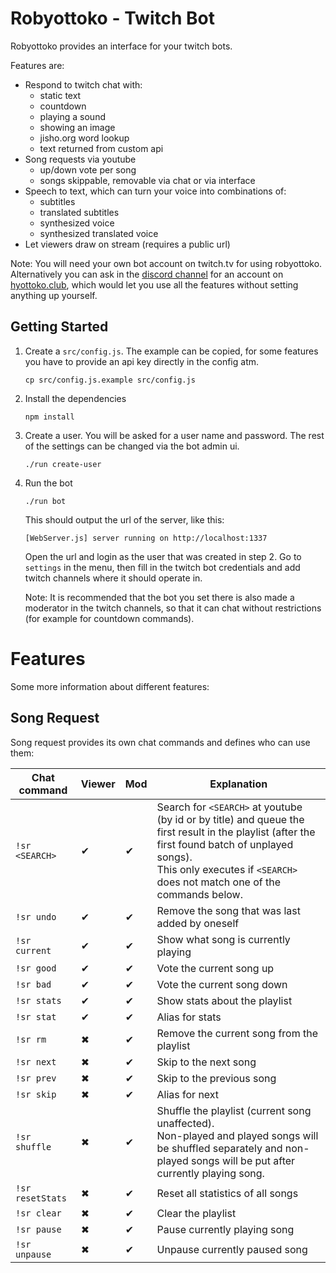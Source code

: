 # Robyottoko - Twitch Bot

Robyottoko provides an interface for your twitch bots.

Features are:
- Respond to twitch chat with:
  - static text
  - countdown
  - playing a sound
  - showing an image
  - jisho.org word lookup
  - text returned from custom api
- Song requests via youtube
  - up/down vote per song
  - songs skippable, removable via chat or via interface
- Speech to text, which can turn your voice into combinations of:
  - subtitles
  - translated subtitles
  - synthesized voice
  - synthesized translated voice
- Let viewers draw on stream (requires a public url)

Note: You will need your own bot account on twitch.tv for using
robyottoko. Alternatively you can ask in
the [discord channel](https://discord.gg/jrPSmmHhbE)
for an account on [hyottoko.club](https://hyottoko.club), which
would let you use all the features without setting anything up yourself.

## Getting Started

1. Create a `src/config.js`. The example can be copied, for some
features you have to provide an api key directly in the config atm.

    ```
    cp src/config.js.example src/config.js
    ```

2. Install the dependencies

    ```
    npm install
    ```

3. Create a user. You will be asked for a user name and password.
The rest of the settings can be changed via the bot admin ui.

    ```
    ./run create-user
    ```

4. Run the bot

    ```
    ./run bot
    ```

    This should output the url of the server, like this:
    ```
    [WebServer.js] server running on http://localhost:1337
    ```

    Open the url and login as the user that was created in step 2.
    Go to `settings` in the menu, then fill in the twitch bot credentials and add twitch channels where it should operate in.

    Note: It is recommended that the bot you set there is also made a
    moderator in the twitch channels, so that it can chat without
    restrictions (for example for countdown commands).

# Features

Some more information about different features:

## Song Request

Song request provides its own chat commands and defines who can use them:

Chat command     | Viewer | Mod | Explanation
-----------------|--------|-----|---------------------------------------
`!sr <SEARCH>`   | ✔      | ✔   | Search for `<SEARCH>` at youtube (by id or by title) and queue the first result in the playlist (after the first found batch of unplayed songs). <br /> This only executes if `<SEARCH>` does not match one of the commands below.
`!sr undo`       | ✔      | ✔   | Remove the song that was last added by oneself
`!sr current`    | ✔      | ✔   | Show what song is currently playing
`!sr good`       | ✔      | ✔   | Vote the current song up
`!sr bad`        | ✔      | ✔   | Vote the current song down
`!sr stats`      | ✔      | ✔   | Show stats about the playlist
`!sr stat`       | ✔      | ✔   | Alias for stats
`!sr rm`         | ✖      | ✔   | Remove the current song from the playlist
`!sr next`       | ✖      | ✔   | Skip to the next song
`!sr prev`       | ✖      | ✔   | Skip to the previous song
`!sr skip`       | ✖      | ✔   | Alias for next
`!sr shuffle`    | ✖      | ✔   | Shuffle the playlist (current song unaffected). <br /> Non-played and played songs will be shuffled separately and non-played songs will be put after currently playing song.
`!sr resetStats` | ✖      | ✔   | Reset all statistics of all songs
`!sr clear`      | ✖      | ✔   | Clear the playlist
`!sr pause`      | ✖      | ✔   | Pause currently playing song
`!sr unpause`    | ✖      | ✔   | Unpause currently paused song
